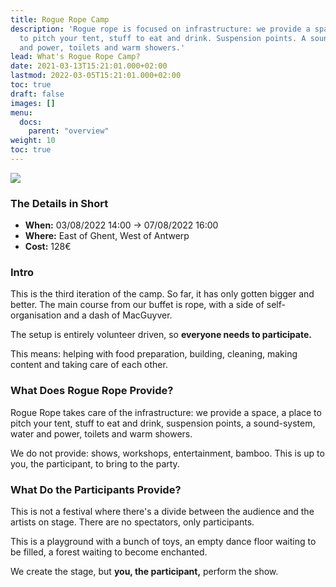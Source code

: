 ```yaml
---
title: Rogue Rope Camp
description: 'Rogue rope is focused on infrastructure: we provide a space, a place
  to pitch your tent, stuff to eat and drink. Suspension points. A sound-system. Water
  and power, toilets and warm showers.'
lead: What's Rogue Rope Camp?
date: 2021-03-13T15:21:01.000+02:00
lastmod: 2022-03-05T15:21:01.000+02:00
toc: true
draft: false
images: []
menu: 
  docs:
    parent: "overview"
weight: 10
toc: true
---
```

![](/images/logo2022.png)

### The Details in Short 

* **When:** 03/08/2022 14:00 -&gt; 07/08/2022 16:00
* **Where:** East of Ghent, West of Antwerp
* **Cost:** 128€ 

### Intro

This is the third iteration of the camp. So far, it has only gotten bigger and better. The main course from our buffet is rope, with a side of self-organisation and a dash of MacGuyver.

The setup is entirely volunteer driven, so **everyone needs to participate.**

This means: helping with food preparation, building, cleaning, making content and taking care of each other.

### What Does Rogue Rope Provide?

Rogue Rope takes care of the infrastructure: we provide a space, a place to pitch your tent, stuff to eat and drink, suspension points, a sound-system, water and power, toilets and warm showers.

We do not provide: shows, workshops, entertainment, bamboo. This is up to you, the participant, to bring to the party.

### What Do the Participants Provide?

This is not a festival where there's a divide between the audience and the artists on stage. There are no spectators, only participants.

This is a playground with a bunch of toys, an empty dance floor waiting to be filled, a forest waiting to become enchanted.

We create the stage, but **you, the participant,** perform the show.
